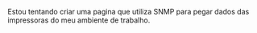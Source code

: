 Estou tentando criar uma pagina que utiliza SNMP para pegar dados das impressoras do meu ambiente de trabalho.